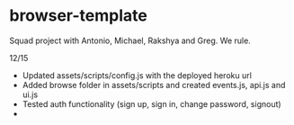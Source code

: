 
# browser-template
Squad project with Antonio, Michael, Rakshya and Greg. We rule.

12/15
* Updated assets/scripts/config.js with the deployed heroku url
* Added browse folder in assets/scripts and created events.js, api.js and ui.js
* Tested auth functionality (sign up, sign in, change password, signout)
* 
